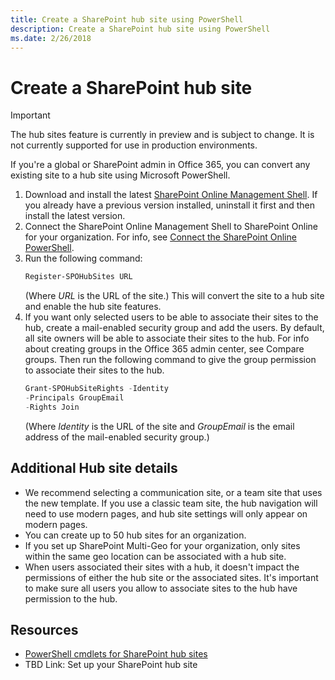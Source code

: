 ```yaml
---
title: Create a SharePoint hub site using PowerShell
description: Create a SharePoint hub site using PowerShell
ms.date: 2/26/2018
---
```


# Create a SharePoint hub site

> [!IMPORTANT]
> The hub sites feature is currently in preview and is subject to change. It is not currently supported for use in production environments.

If you're a global or SharePoint admin in Office 365, you can convert any existing site to a hub site using Microsoft PowerShell.

1. Download and install the latest [SharePoint Online Management Shell](https://www.microsoft.com/en-us/download/details.aspx?id=35588). If you already have a previous version installed, uninstall it first and then install the latest version.
2. Connect the SharePoint Online Management Shell to SharePoint Online for your organization. For info, see [Connect the SharePoint Online PowerShell](https://go.microsoft.com/fwlink/?linkid=869066).
3. Run the following command:
    ```PowerShell
    Register-SPOHubSites URL
    ```
    (Where *URL* is the URL of the site.) This will convert the site to a hub site and enable the hub site features.
4. If you want only selected users to be able to associate their sites to the hub, create a mail-enabled security group and add the users. By default, all site owners will be able to associate their sites to the hub. For info about creating groups in the Office 365 admin center, see Compare groups. Then run the following command to give the group permission to associate their sites to the hub.
    ```PowerShell
    Grant-SPOHubSiteRights -Identity
    -Principals GroupEmail  
    -Rights Join
    ```
    (Where *Identity* is the URL of the site and *GroupEmail* is the email address of the mail-enabled security group.)

## Additional Hub site details

- We recommend selecting a communication site, or a team site that uses the new template. If you use a classic team site, the hub navigation will need to use modern pages, and hub site settings will only appear on modern pages.
- You can create up to 50 hub sites for an organization.
- If you set up SharePoint Multi-Geo for your organization, only sites within the same geo location can be associated with a hub site.
- When users associated their sites with a hub, it doesn't impact the permissions of either the hub site or the associated sites. It's important to make sure all users you allow to associate sites to the hub have permission to the hub.

## Resources

- [PowerShell cmdlets for SharePoint hub sites](declarative-customization/hub-site-powershell.md)
- TBD Link: Set up your SharePoint hub site